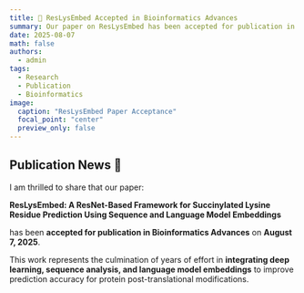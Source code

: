 ```yaml
---
title: 📄 ResLysEmbed Accepted in Bioinformatics Advances
summary: Our paper on ResLysEmbed has been accepted for publication in Bioinformatics Advances.
date: 2025-08-07
math: false
authors:
  - admin
tags:
  - Research
  - Publication
  - Bioinformatics
image:
  caption: "ResLysEmbed Paper Acceptance"
  focal_point: "center"
  preview_only: false
---
```


## Publication News 🎉

I am thrilled to share that our paper:

**ResLysEmbed: A ResNet-Based Framework for Succinylated Lysine Residue Prediction Using Sequence and Language Model Embeddings**

has been **accepted for publication in Bioinformatics Advances** on **August 7, 2025**.  

This work represents the culmination of years of effort in **integrating deep learning, sequence analysis, and language model embeddings** to improve prediction accuracy for protein post-translational modifications.
